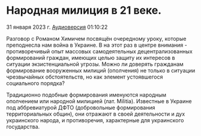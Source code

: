 # Народная милиция в 21 веке.

31 января 2023 г. [Аудиоверсия](https://www.youtube.com/watch?v=TaO46EkwdLs) 01:10:22

Разговор с Романом Химичем посвящён очередному уроку, которые преподнесла нам война в Украине.
В на этот раз в центре внимания - противоречивый опыт массовых самодеятельных децентрализованных формирований граждан, имеющих целью защиту их интересов в ситуации экзистенциальной угрозы.
Можно ли доверять гражданам формирование вооруженных милиций (ополчения) не только в ситуации чрезвычайных обстоятельств, но как элемент устоявшегося социального порядка?

Традиционно подобные формирования именуются народным ополчением или народной милицией (лат. Militia).
Известные в Украине под аббревиатурой ДФТО (добровольные формирования территориальных общин), они отражают в своей деятельности и дух украинского народа, и противоречия, характерные для украинского государства.
